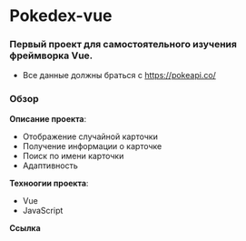 # Pokedex-vue
### Первый проект для самостоятельного изучения фреймворка Vue.
- Все данные должны браться с https://pokeapi.co/

### Обзор

 **Описание проекта**: 
 - Отображение случайной карточки
 - Получение информации о карточке
 - Поиск по имени карточки
 - Адаптивность
 

**Техноогии проекта**: 

- Vue
- JavaScript

**Ссылка**

<!-- * [Ссылка на проект на github.com]( https://yan4on.github.io/Pokedex-vue/) -->
